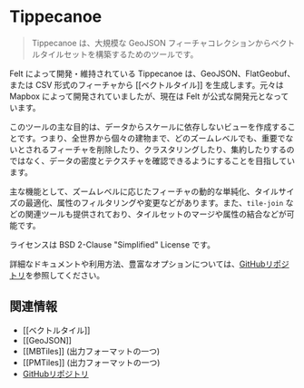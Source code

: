 # Tippecanoe

> Tippecanoe は、大規模な GeoJSON フィーチャコレクションからベクトルタイルセットを構築するためのツールです。

Felt によって開発・維持されている Tippecanoe は、GeoJSON、FlatGeobuf、または CSV 形式のフィーチャから [[ベクトルタイル]] を生成します。元々は Mapbox によって開発されていましたが、現在は Felt が公式な開発元となっています。

このツールの主な目的は、データからスケールに依存しないビューを作成することです。つまり、全世界から個々の建物まで、どのズームレベルでも、重要でないとされるフィーチャを削除したり、クラスタリングしたり、集約したりするのではなく、データの密度とテクスチャを確認できるようにすることを目指しています。

主な機能として、ズームレベルに応じたフィーチャの動的な単純化、タイルサイズの最適化、属性のフィルタリングや変更などがあります。また、`tile-join` などの関連ツールも提供されており、タイルセットのマージや属性の結合などが可能です。

ライセンスは BSD 2-Clause "Simplified" License です。

詳細なドキュメントや利用方法、豊富なオプションについては、[GitHubリポジトリ](https://github.com/felt/tippecanoe)を参照してください。

## 関連情報

- [[ベクトルタイル]]
- [[GeoJSON]]
- [[MBTiles]] (出力フォーマットの一つ)
- [[PMTiles]] (出力フォーマットの一つ)
- [GitHubリポジトリ](https://github.com/felt/tippecanoe)
